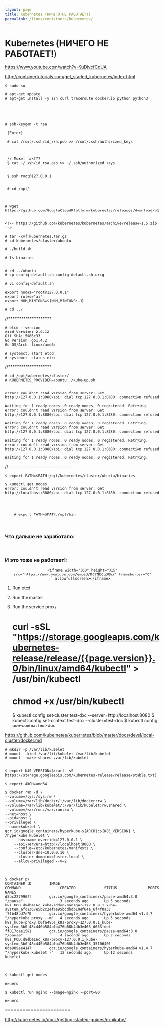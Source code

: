 ```yaml
---
layout: page
title: Kubernetes (НИЧЕГО НЕ РАБОТАЕТ!)
permalink: /linux/containers/kubernetes/
---
```



# Kubernetes (НИЧЕГО НЕ РАБОТАЕТ!)



https://www.youtube.com/watch?v=9uDivcfCdUA


http://containertutorials.com/get_started_kubernetes/index.html


    $ sudo su -

    # apt-get update
    # apt-get install -y ssh curl traceroute docker.io python python3





    # ssh-keygen -t rsa

     [Enter]

     # cat /root/.ssh/id_rsa.pub >> /root/.ssh/authorized_keys



     // Может так???
     $ cat ~/.ssh/id_rsa.pub >> ~/.ssh/authorized_keys


     $ ssh root@127.0.0.1


     # cd /opt/



    # wget https://github.com/GoogleCloudPlatform/kubernetes/releases/download/v1.0.1/kubernetes.tar.gz


    <!-- https://github.com/kubernetes/kubernetes/archive/release-1.5.zip -->

    # tar -xvf kubernetes.tar.gz
    # cd kubernetes/cluster/ubuntu

    # ./build.sh

    # ls binaries


    # cd ../ubuntu
    # cp config-default.sh config-default.sh.orig

    # vi config-default.sh

    export nodes="root@127.0.0.1"
    export roles="ai"
    export NUM_MINIONS=${NUM_MINIONS:-1}

    # cd ../


//********************

    # etcd --version
    etcd Version: 2.0.12
    Git SHA: 5686c33
    Go Version: go1.4.2
    Go OS/Arch: linux/amd64

    # systemctl start etcd
    # systemctl status etcd

//********************


    # cd /opt/kubernetes/cluster/
    # KUBERNETES_PROVIDER=ubuntu ./kube-up.sh


    error: couldn't read version from server: Get http://127.0.0.1:8080/api: dial tcp 127.0.0.1:8080: connection refused

    Waiting for 1 ready nodes. 0 ready nodes, 0 registered. Retrying.
    error: couldn't read version from server: Get http://127.0.0.1:8080/api: dial tcp 127.0.0.1:8080: connection refused

    Waiting for 1 ready nodes. 0 ready nodes, 0 registered. Retrying.
    error: couldn't read version from server: Get http://127.0.0.1:8080/api: dial tcp 127.0.0.1:8080: connection refused

    Waiting for 1 ready nodes. 0 ready nodes, 0 registered. Retrying.
    error: couldn't read version from server: Get http://127.0.0.1:8080/api: dial tcp 127.0.0.1:8080: connection refused

    Waiting for 1 ready nodes. 0 ready nodes, 0 registered. Retrying.



// -------------------------------




    $ export PATH=$PATH:/opt/kubernetes/cluster/ubuntu/binaries

    $ kubectl get nodes
    error: couldn't read version from server: Get http://localhost:8080/api: dial tcp 127.0.0.1:8080: connection refused




        # export PATH=$PATH:/opt/bin


<br/>

### Что дальше не заработало:




<br/>

### И это тоже не работает!:


<div align="center">

    <iframe width="560" height="315" src="https://www.youtube.com/embed/DC7NECq3Ghs" frameborder="0" allowfullscreen></iframe>

</div>

1) Run etcd
2) Run the master
3) Run the service proxy



    # curl -sSL "https://storage.googleapis.com/kubernetes-release/release/{{page.version}}.0/bin/linux/amd64/kubectl" > /usr/bin/kubectl

    # chmod +x /usr/bin/kubectl


    $ kubectl config set-cluster test-doc --server=http://localhost:8080
    $ kubectl config set-context test-doc --cluster=test-doc
    $ kubectl config use-context test-doc


https://github.com/kubernetes/kubernetes/blob/master/docs/devel/local-cluster/docker.md


    # mkdir -p /var/lib/kubelet
    # mount --bind /var/lib/kubelet /var/lib/kubelet
    # mount --make-shared /var/lib/kubelet


    $ export K8S_VERSION=$(curl -sS https://storage.googleapis.com/kubernetes-release/release/stable.txt)

    $ export ARCH=amd64

    $ docker run -d \
    --volume=/sys:/sys:rw \
    --volume=/var/lib/docker/:/var/lib/docker:rw \
    --volume=/var/lib/kubelet/:/var/lib/kubelet:rw,shared \
    --volume=/var/run:/var/run:rw \
    --net=host \
    --pid=host \
    --privileged \
    --name=kubelet \
    gcr.io/google_containers/hyperkube-${ARCH}:${K8S_VERSION} \
    /hyperkube kubelet \
        --hostname-override=127.0.0.1 \
        --api-servers=http://localhost:8080 \
        --config=/etc/kubernetes/manifests \
        --cluster-dns=10.0.0.10 \
        --cluster-domain=cluster.local \
        --allow-privileged --v=2


<br/>

    $ docker ps
    CONTAINER ID        IMAGE                                             COMMAND                  CREATED             STATUS              PORTS               NAMES
    d5bc2279962f        gcr.io/google_containers/pause-amd64:3.0          "/pause"                 3 seconds ago       Up 3 seconds                            k8s_POD.d8dbe16c_kube-addon-manager-127.0.0.1_kube-system_afca367e5b2c2ef0e95bcdbdb10ef64a_6f4f0a51
    f7fb48bd7e70        gcr.io/google_containers/hyperkube-amd64:v1.4.7   "/hyperkube proxy --m"   4 seconds ago       Up 3 seconds                            k8s_kube-proxy.b0fa485a_k8s-proxy-127.0.0.1_kube-system_3b0f48c440b584b0b476b68b4db3e463_d633fdef
    ff817cae1561        gcr.io/google_containers/pause-amd64:3.0          "/pause"                 4 seconds ago       Up 3 seconds                            k8s_POD.d8dbe16c_k8s-proxy-127.0.0.1_kube-system_3b0f48c440b584b0b476b68b4db3e463_35106400
    0da909ee4147        gcr.io/google_containers/hyperkube-amd64:v1.4.7   "/hyperkube kubelet -"   12 seconds ago      Up 12 seconds                           kubelet


<br/>


    $ kubectl get nodes

    ничего

    $ kubectl run nginx --image=nginx --port=80

    ничего


=======================

http://kubernetes.io/docs/getting-started-guides/minikube/
